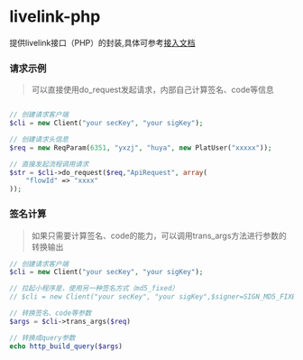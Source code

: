 # livelink-php

提供livelink接口（PHP）的封装,具体可参考[接入文档](https://livelink.qq.com/doc/activities/)

### 请求示例 
> 可以直接使用do_request发起请求，内部自己计算签名、code等信息
```php

// 创建请求客户端
$cli = new Client("your secKey", "your sigKey");

// 创建请求头信息
$req = new ReqParam(6351, "yxzj", "huya", new PlatUser("xxxxx"));

// 直接发起流程调用请求
$str = $cli->do_request($req,"ApiRequest", array(
    "flowId" => "xxxx"
));

```

### 签名计算 
> 如果只需要计算签名、code的能力，可以调用trans_args方法进行参数的转换输出
```php 
// 创建请求客户端
$cli = new Client("your secKey", "your sigKey");

// 拉起小程序是，使用另一种签名方式（md5_fixed）
// $cli = new Client("your secKey", "your sigKey",$signer=SIGN_MD5_FIXED);

// 转换签名、code等参数 
$args = $cli->trans_args($req)

// 转换成query参数 
echo http_build_query($args)

```